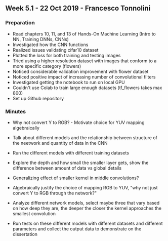 ## Week 5.1 - 22 Oct 2019 - Francesco Tonnolini

### Preparation
* Read chapters 10, 11, and 13 of Hands-On Machine Learning (Intro to NN, Training DNNs, CNNs)
* Investigated how the CNN functions
* Realized issues validating cifar10 dataset
* Plotted the loss for both training and testing images 
* Tried using a higher resolution dataset with images that conform to a more specific category (flowers)
* Noticed considerable validation improvement with flower dataset
* Noticed positive impact of increasing number of convolutional filters
* Investigated getting the notebook to run on local GPU
* Couldn't use Colab to train large enough datasets (tf_flowers takes max 800)
* Set up Github repository

### Minutes
* Why not convert Y to RGB? - Motivate choice for YUV mapping algebraically
* Talk about different models and the relationship between structure of the neetwork and quantity of data in the CNN
* Run the different models with different training datasets
* Explore the depth and how small the smaller layer gets, show the difference between amount of data vs global details
* Generalizing effect of smaller kernel in middle convolutions?

* Algebraically justify the choice of mapping RGB to YUV, "why not just convert Y to RGB through the network?"
* Analyze different network models, select maybe three that vary based on how deep they are, the deeper the closer the kernel approaches the smallest convolution
* Run tests on these different models with different datasets and different parameters and collect the output data to demonstrate on the dissertation
